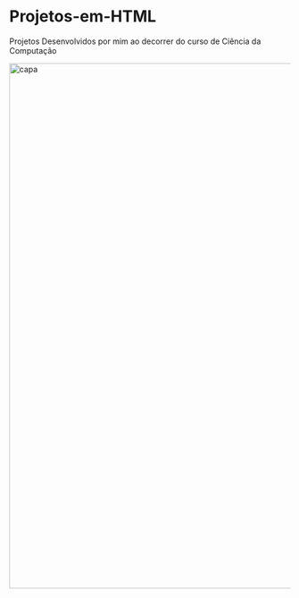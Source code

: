 # Projetos-em-HTML
Projetos Desenvolvidos por mim ao decorrer do curso de Ciência da Computação

<img width="940" alt="capa" src="https://github.com/Dionizioo/Projetos-em-HTML/assets/88460475/02ebfda8-26d3-4e21-b405-96e43a5c98f2">
